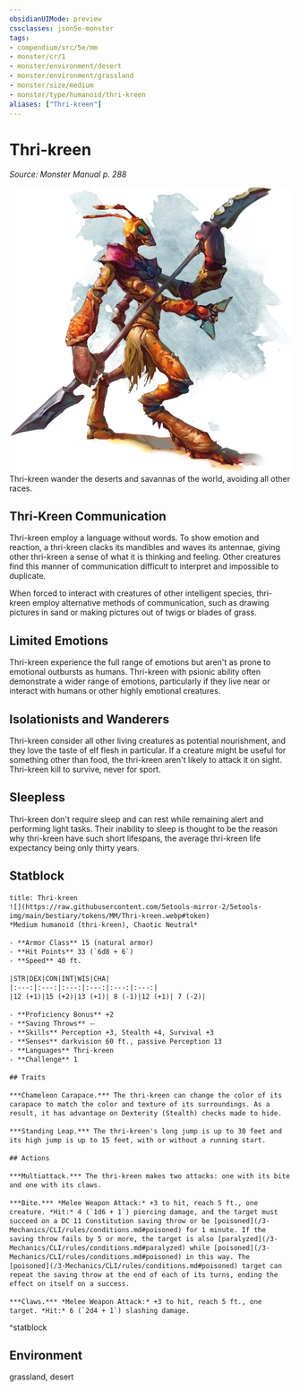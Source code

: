 ```yaml
---
obsidianUIMode: preview
cssclasses: json5e-monster
tags:
- compendium/src/5e/mm
- monster/cr/1
- monster/environment/desert
- monster/environment/grassland
- monster/size/medium
- monster/type/humanoid/thri-kreen
aliases: ["Thri-kreen"]
---
```

# Thri-kreen
*Source: Monster Manual p. 288*  

![](https://raw.githubusercontent.com/5etools-mirror-2/5etools-img/main/bestiary/MM/Thri-kreen.webp#right)  
Thri-kreen wander the deserts and savannas of the world, avoiding all other races.

## Thri-Kreen Communication

Thri-kreen employ a language without words. To show emotion and reaction, a thri-kreen clacks its mandibles and waves its antennae, giving other thri-kreen a sense of what it is thinking and feeling. Other creatures find this manner of communication difficult to interpret and impossible to duplicate.

When forced to interact with creatures of other intelligent species, thri-kreen employ alternative methods of communication, such as drawing pictures in sand or making pictures out of twigs or blades of grass.

## Limited Emotions

Thri-kreen experience the full range of emotions but aren't as prone to emotional outbursts as humans. Thri-kreen with psionic ability often demonstrate a wider range of emotions, particularly if they live near or interact with humans or other highly emotional creatures.

## Isolationists and Wanderers

Thri-kreen consider all other living creatures as potential nourishment, and they love the taste of elf flesh in particular. If a creature might be useful for something other than food, the thri-kreen aren't likely to attack it on sight. Thri-kreen kill to survive, never for sport.

## Sleepless

Thri-kreen don't require sleep and can rest while remaining alert and performing light tasks. Their inability to sleep is thought to be the reason why thri-kreen have such short lifespans, the average thri-kreen life expectancy being only thirty years.


## Statblock

```ad-statblock
title: Thri-kreen
![](https://raw.githubusercontent.com/5etools-mirror-2/5etools-img/main/bestiary/tokens/MM/Thri-kreen.webp#token)
*Medium humanoid (thri-kreen), Chaotic Neutral*

- **Armor Class** 15 (natural armor)
- **Hit Points** 33 (`6d8 + 6`) 
- **Speed** 40 ft.

|STR|DEX|CON|INT|WIS|CHA|
|:---:|:---:|:---:|:---:|:---:|:---:|
|12 (+1)|15 (+2)|13 (+1)| 8 (-1)|12 (+1)| 7 (-2)|

- **Proficiency Bonus** +2
- **Saving Throws** ⏤
- **Skills** Perception +3, Stealth +4, Survival +3
- **Senses** darkvision 60 ft., passive Perception 13
- **Languages** Thri-kreen
- **Challenge** 1

## Traits

***Chameleon Carapace.*** The thri-kreen can change the color of its carapace to match the color and texture of its surroundings. As a result, it has advantage on Dexterity (Stealth) checks made to hide.

***Standing Leap.*** The thri-kreen's long jump is up to 30 feet and its high jump is up to 15 feet, with or without a running start.

## Actions

***Multiattack.*** The thri-kreen makes two attacks: one with its bite and one with its claws.

***Bite.*** *Melee Weapon Attack:* +3 to hit, reach 5 ft., one creature. *Hit:* 4 (`1d6 + 1`) piercing damage, and the target must succeed on a DC 11 Constitution saving throw or be [poisoned](/3-Mechanics/CLI/rules/conditions.md#poisoned) for 1 minute. If the saving throw fails by 5 or more, the target is also [paralyzed](/3-Mechanics/CLI/rules/conditions.md#paralyzed) while [poisoned](/3-Mechanics/CLI/rules/conditions.md#poisoned) in this way. The [poisoned](/3-Mechanics/CLI/rules/conditions.md#poisoned) target can repeat the saving throw at the end of each of its turns, ending the effect on itself on a success.

***Claws.*** *Melee Weapon Attack:* +3 to hit, reach 5 ft., one target. *Hit:* 6 (`2d4 + 1`) slashing damage.
```
^statblock

## Environment

grassland, desert